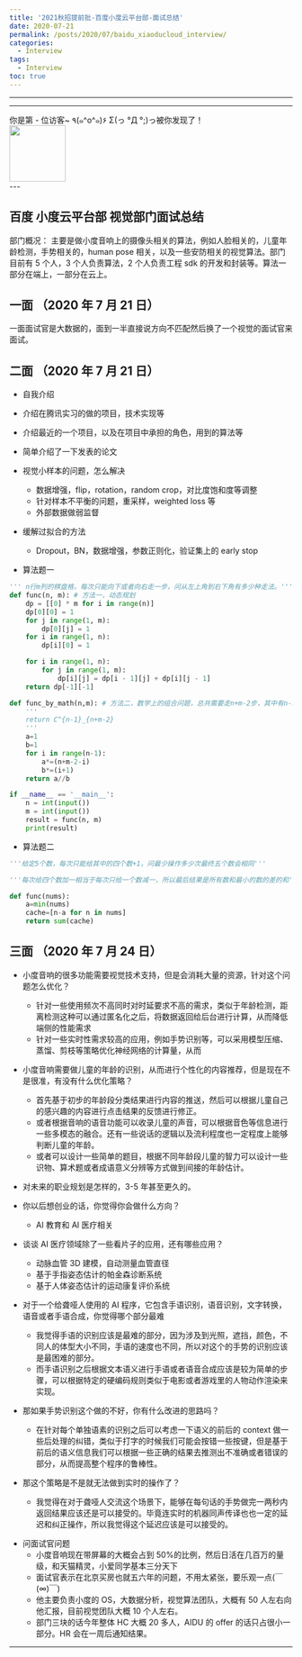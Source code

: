 ```yaml
---
title: '2021秋招提前批-百度小度云平台部-面试总结'
date: 2020-07-21
permalink: /posts/2020/07/baidu_xiaoducloud_interview/
categories:
  - Interview
tags:
  - Interview
toc: true
---
```


---

---

<div>
<div class="button01">
      <visited_a href="#" display:inline>你是第<span data-hk-page="current"> - </span>位访客~</visited_a>
      <visited_p class="top">٩(๑^o^๑)۶</visited_p>
      <visited_p class="bottom">Σ(っ °Д °;)っ被你发现了！</visited_p>
</div>
<img align="center" width="100" src="{{ site.url }}/images/static/take_me.gif" alt="" display:inline>
</div>
---

## 百度 小度云平台部 视觉部门面试总结

部门概况： 主要是做小度音响上的摄像头相关的算法，例如人脸相关的，儿童年龄检测，手势相关的，human pose 相关，以及一些安防相关的视觉算法。部门目前有 5 个人，3 个人负责算法，2 个人负责工程 sdk 的开发和封装等。算法一部分在端上，一部分在云上。

## 一面 （2020 年 7 月 21 日）

一面面试官是大数据的，面到一半直接说方向不匹配然后换了一个视觉的面试官来面试。

## 二面 （2020 年 7 月 21 日）

- 自我介绍
- 介绍在腾讯实习的做的项目，技术实现等
- 介绍最近的一个项目，以及在项目中承担的角色，用到的算法等
- 简单介绍了一下发表的论文
- 视觉小样本的问题，怎么解决
  - 数据增强，flip，rotation，random crop，对比度饱和度等调整
  - 针对样本不平衡的问题，重采样，weighted loss 等
  - 外部数据做弱监督
- 缓解过拟合的方法

  - Dropout，BN，数据增强，参数正则化，验证集上的 early stop

- 算法题一

```python
''' n行m列的棋盘格，每次只能向下或者向右走一步，问从左上角到右下角有多少种走法。'''
def func(n, m): # 方法一，动态规划
    dp = [[0] * m for i in range(n)]
    dp[0][0] = 1
    for j in range(1, m):
        dp[0][j] = 1
    for i in range(1, n):
        dp[i][0] = 1

    for i in range(1, n):
        for j in range(1, m):
            dp[i][j] = dp[i - 1][j] + dp[i][j - 1]
    return dp[-1][-1]

def func_by_math(n,m): # 方法二，数学上的组合问题，总共需要走n+m-2步，其中有n-1步是向下走的，所以组合的种类就是从n+m-2中选择n-1，即C_{n+m-2}^{n-1}
    '''
    return C^{n-1}_{n+m-2}
    '''
    a=1
    b=1
    for i in range(n-1):
        a*=(n+m-2-i)
        b*=(i+1)
    return a//b

if __name__ == '__main__':
    n = int(input())
    m = int(input())
    result = func(n, m)
    print(result)

```

- 算法题二

```python
'''给定5个数，每次只能给其中的四个数+1，问最少操作多少次最终五个数会相同'''

'''每次给四个数加一相当于每次只给一个数减一，所以最后结果是所有数和最小的数的差的和'''

def func(nums):
    a=min(nums)
    cache=[n-a for n in nums]
    return sum(cache)
```

## 三面 （2020 年 7 月 24 日）

- 小度音响的很多功能需要视觉技术支持，但是会消耗大量的资源，针对这个问题怎么优化？

  - 针对一些使用频次不高同时对时延要求不高的需求，类似于年龄检测，距离检测这种可以通过匿名化之后，将数据返回给后台进行计算，从而降低端侧的性能需求
  - 针对一些实时性需求较高的应用，例如手势识别等，可以采用模型压缩、蒸馏、剪枝等策略优化神经网络的计算量，从而

- 小度音响需要做儿童的年龄的识别，从而进行个性化的内容推荐，但是现在不是很准，有没有什么优化策略？

  - 首先基于初步的年龄段分类结果进行内容的推送，然后可以根据儿童自己的感兴趣的内容进行点击结果的反馈进行修正。
  - 或者根据音响的语音功能可以收录儿童的声音，可以根据音色等信息进行一些多模态的融合。还有一些说话的逻辑以及流利程度也一定程度上能够判断儿童的年龄。
  - 或者可以设计一些简单的题目，根据不同年龄段儿童的智力可以设计一些识物、算术题或者成语意义分辨等方式做到间接的年龄估计。

- 对未来的职业规划是怎样的，3-5 年甚至更久的。

- 你以后想创业的话，你觉得你会做什么方向？

  - AI 教育和 AI 医疗相关

- 谈谈 AI 医疗领域除了一些看片子的应用，还有哪些应用？

  - 动脉血管 3D 建模，自动测量血管直径
  - 基于手指姿态估计的帕金森诊断系统
  - 基于人体姿态估计的运动康复评价系统

- 对于一个给聋哑人使用的 AI 程序，它包含手语识别，语音识别，文字转换，语音或者手语合成，你觉得哪个部分最难

  - 我觉得手语的识别应该是最难的部分，因为涉及到光照，遮挡，颜色，不同人的体型大小不同，手语的速度也不同，所以对这个的手势的识别应该是最困难的部分。
  - 而手语识别之后根据文本语义进行手语或者语音合成应该是较为简单的步骤，可以根据特定的硬编码规则类似于电影或者游戏里的人物动作渲染来实现。

- 那如果手势识别这个做的不好，你有什么改进的思路吗？

  - 在针对每个单独语素的识别之后可以考虑一下语义的前后的 context 做一些后处理的纠错，类似于打字的时候我们可能会按错一些按键，但是基于前后的语义信息我们可以根据一些正确的结果去推测出不准确或者错误的部分，从而提高整个程序的鲁棒性。

- 那这个策略是不是就无法做到实时的操作了？

  - 我觉得在对于聋哑人交流这个场景下，能够在每句话的手势做完一两秒内返回结果应该还是可以接受的。毕竟连实时的机器同声传译也也一定的延迟和纠正操作，所以我觉得这个延迟应该是可以接受的。

* 问面试官问题
  - 小度音响现在带屏幕的大概会占到 50%的比例，然后日活在几百万的量级，和天猫精灵，小爱同学基本三分天下
  - 面试官表示在北京买房也就五六年的问题，不用太紧张，要乐观一点(￣(∞)￣)
  - 他主要负责小度的 OS，大数据分析，视觉算法团队，大概有 50 人左右向他汇报，目前视觉团队大概 10 个人左右。
  - 部门三块的话今年整体 HC 大概 20 多人，AIDU 的 offer 的话只占很小一部分。HR 会在一周后通知结果。

---

<div data-hk-top-pages="5"> </div>
